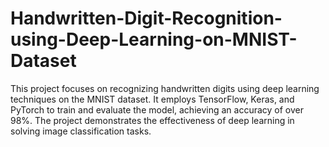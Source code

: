 # Handwritten-Digit-Recognition-using-Deep-Learning-on-MNIST-Dataset
This project focuses on recognizing handwritten digits using deep learning techniques on the MNIST dataset. It employs TensorFlow, Keras, and PyTorch to train and evaluate the model, achieving an accuracy of over 98%. The project demonstrates the effectiveness of deep learning in solving image classification tasks.
